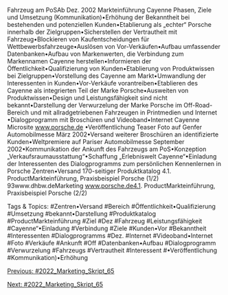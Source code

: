 Fahrzeug am PoSAb Dez. 2002
Markteinführung Cayenne Phasen, Ziele und Umsetzung (Kommunikation)•Erhöhung der Bekanntheit bei bestehenden und potenziellen Kunden•Etablierung als „echter“ Porsche innerhalb der Zielgruppen•Sicherstellen der Vertrautheit mit Fahrzeug•Blockieren von Kaufentscheidungen für Wettbewerbsfahrzeuge•Auslösen von Vor-Verkäufen•Aufbau umfassender Datenbanken•Aufbau von Markenwerten, die Verbindung zum Markennamen Cayenne herstellen•Informieren der Öffentlichkeit•Qualifizierung von Kunden•Etablierung von Produktwissen bei Zielgruppen•Vorstellung des Cayenne am Markt•Umwandlung der Interessenten in Kunden•Vor-Verkäufe vorantreiben•Etablieren des Cayenne als integrierten Teil der Marke Porsche•Ausweiten von Produktwissen•Design und Leistungsfähigkeit sind nicht bekannt•Darstellung der Verwurzelung der Marke Porsche im Off-Road-Bereich und mit allradgetriebenen Fahrzeugen in Printmedien und Internet •Dialogprogramm mit Broschüren und Videoband•Internet Cayenne Microsite www.porsche.de •Veröffentlichung Teaser Foto auf Genfer Automobilmesse März 2002•Versand weiterer Broschüren an identifizierte Kunden•Weltpremiere auf Pariser Automobilmesse September 2002•Kommunikation der Ankunft des Fahrzeugs am PoS•Konzeption „Verkaufsraumausstattung“•Schaffung „Erlebniswelt Cayenne“•Einladung der Interessenten des Dialogprogramms zum persönlichen Kennenlernen in Porsche Zentren•Versand 170-seitiger Produktkatalog
4.1. ProductMarkteinführung, Praxisbeispiel Porsche (1/2)
93www.dhbw.deMarketing
www.porsche.de4.1. ProductMarkteinführung, Praxisbeispiel Porsche (2/2)

   Tags & Topics:
   #Zentren•Versand
   #Bereich
   #Öffentlichkeit•Qualifizierung
   #Umsetzung
   #bekannt•Darstellung
   #Produktkatalog
   #ProductMarkteinführung
   #Ziel
   #Dez
   #Fahrzeug
   #Leistungsfähigkeit
   #Cayenne“•Einladung
   #Verbindung
   #Ziele
   #Kunden•Vor
   #Bekanntheit
   #Interessenten
   #Dialogprogramms
   #Dez.
   #Internet
   #Videoband•Internet
   #Foto
   #Verkäufe
   #Ankunft
   #Off
   #Datenbanken•Aufbau
   #Dialogprogramm
   #Verwurzelung
   #Fahrzeugs
   #Vertrautheit
   #Interessent
   #•Veröffentlichung
   #Kommunikation)•Erhöhung

[Previous: #2022_Marketing_Skript_65](2022_Marketing_Skript_65.md)

[Next: #2022_Marketing_Skript_65](2022_Marketing_Skript_65.md)